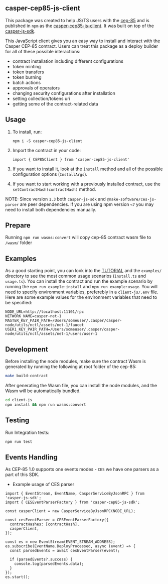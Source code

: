 ## casper-cep85-js-client

This package was created to help JS/TS users with the [cep-85](https://github.com/casper-ecosystem/cep-85) and is published in `npm` as the [casper-cep85-js-client](https://www.npmjs.com/package/casper-cep85-js-client). It was built on top of the [casper-js-sdk](https://github.com/casper-ecosystem/casper-js-sdk).

This JavaScript client gives you an easy way to install and interact with the Casper CEP-85 contract.
Users can treat this package as a deploy builder for all of these possible interactions:

- contract installation including different configurations
- token minting
- token transfers
- token burning
- batch actions
- approvals of operators
- changing security configurations after installation
- setting collection/tokens uri
- getting some of the contract-related data

## Usage

1. To install, run:

   `npm i -S casper-cep85-js-client`

2. Import the contract in your code:

   `import { CEP85Client } from 'casper-cep85-js-client'`

3. If you want to install it, look at the `install` method and all of the possible configuration options (`InstallArgs`).

4. If you want to start working with a previously installed contract, use the `setContractHash(contractHash)` method.

NOTE: Since version `1.3` both `casper-js-sdk` and `@make-software/ces-js-parser` are peer dependencies. If you are using npm version `<7` you may need to install both dependencies manually.

## Prepare

Running `npm run wasms:convert` will copy cep-85 contract wasm file to `/wasm/` folder

## Examples

As a good starting point, you can look into the [TUTORIAL](https://github.com/casper-ecosystem/TUTORIAL.md) and the `examples/` directory to see the most common usage scenarios (`install.ts` and `usage.ts`). You can install the contract and run the example scenario by running the `npm run example:install` and `npm run example:usage`. You will need to specify environment variables, preferebly in a `client-js/.env` file. Here are some example values for the environment variables that need to be specified:

```
NODE_URL=http://localhost:11101/rpc
NETWORK_NAME=casper-net-1
MASTER_KEY_PAIR_PATH=/Users/someuser/.casper/casper-node/utils/nctl/assets/net-1/faucet
USER1_KEY_PAIR_PATH=/Users/someuser/.casper/casper-node/utils/nctl/assets/net-1/users/user-1
```

## Development

Before installing the node modules, make sure the contract Wasm is generated by running the following at root folder of the cep-85:

```bash
make build-contract
```

After generating the Wasm file, you can install the node modules, and the Wasm will be automatically bundled.

```bash
cd client-js
npm install && npm run wasms:convert
```

## Testing

Run Integration tests:

```bash
npm run test
```

## Events Handling

As CEP-85 1.0 supports one events modes - `CES` we have one parsers as a part of this SDK.

- Example usage of CES parser

```
import { EventStream, EventName, CasperServiceByJsonRPC } from 'casper-js-sdk';
import { CESEventParserFactory } from 'casper-cep85-js-sdk';

const casperClient = new CasperServiceByJsonRPC(NODE_URL);

const cesEventParser = CESEventParserFactory({
  contractHashes: [contractHash],
  casperClient,
});

const es = new EventStream(EVENT_STREAM_ADDRESS);
es.subscribe(EventName.DeployProcessed, async (event) => {
  const parsedEvents = await cesEventParser(event);

  if (parsedEvents?.success) {
    console.log(parsedEvents.data);
  }
});
es.start();
```
